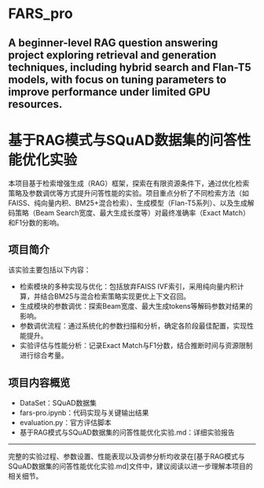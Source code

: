 # FARS_pro
A beginner-level RAG question answering project exploring retrieval and generation techniques, including hybrid search and Flan-T5 models, with focus on tuning parameters to improve performance under limited GPU resources.
---
# 基于RAG模式与SQuAD数据集的问答性能优化实验

本项目基于检索增强生成（RAG）框架，探索在有限资源条件下，通过优化检索策略及参数调优等方式提升问答性能的实验。项目重点分析了不同检索方法（如FAISS、纯向量内积、BM25+混合检索）、生成模型（Flan-T5系列）、以及生成解码策略（Beam Search宽度、最大生成长度等）对最终准确率（Exact Match）和F1分数的影响。

## 项目简介
该实验主要包括以下内容：
- 检索模块的多种实现与优化：包括放弃FAISS IVF索引，采用纯向量内积计算，并结合BM25与混合检索策略实现更优上下文召回。
- 生成模块的参数调优：探索Beam宽度、最大生成tokens等解码参数对结果的影响。
- 参数调优流程：通过系统化的参数扫描和分析，确定各阶段最佳配置，实现性能提升。
- 实验评估与性能分析：记录Exact Match与F1分数，结合推断时间与资源限制进行综合考量。

## 项目内容概览
- DataSet：SQuAD数据集
- fars-pro.ipynb：代码实现与关键输出结果
- evaluation.py：官方评估脚本
- 基于RAG模式与SQuAD数据集的问答性能优化实验.md：详细实验报告
---
完整的实验过程、参数设置、性能表现以及调参分析均收录在[基于RAG模式与SQuAD数据集的问答性能优化实验.md]文件中，建议阅读以进一步理解本项目的相关细节。
